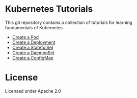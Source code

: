# Kubernetes Tutorials

This git repository contains a collection of tutorials for learning fundamentals of Kubernetes.

- [Create a Pod](/create-pod)
- [Create a Deployment](/create-deployment)
- [Create a StatefulSet](/create-statefulset)
- [Create a DaemonSet](/create-daemonset)
- [Create a ConfigMap](/create-configmap)

# License

Licensed under Apache 2.0
